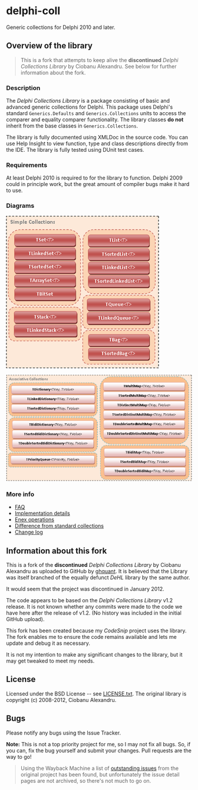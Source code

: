 # delphi-coll

Generic collections for Delphi 2010 and later.

## Overview of the library

> This is a fork that attempts to keep alive the  **discontinued** *Delphi Collections Library* by Ciobanu Alexandru. See below for further information about the fork.

### Description

The *Delphi Collections Library* is a package consisting of basic and advanced generic collections for Delphi. This package uses Delphi's standard `Generics.Defaults` and `Generics.Collections` units to access the comparer and equality comparer functionality. The library classes **do not** inherit from the base classes in `Generics.Collections`.

The library is fully documented using XMLDoc in the source code. You can use Help Insight to view function, type and class descriptions directly from the IDE. The library is fully tested using DUnit test cases.

### Requirements

At least Delphi 2010 is required to for the library to function. Delphi 2009 could in principle work, but the great amount of compiler bugs make it hard to use.

### Diagrams

![Simple collections diagram](media/SimpleCollectionsDiagram.png)

![Associative collections diagram](media/AssocCollectionsDiagram.png)

### More info

* [FAQ](doc/FAQ.md)
* [Implementation details](doc/CollectionDetails.md)
* [Enex operations](doc/EnexOperations.md)
* [Difference from standard collections](doc/DifferencesFromGenericsCollections.md)
* [Change log](changelog.txt)

## Information about this fork

This is a fork of the **discontinued** *Delphi Collections Library* by Ciobanu Alexandru as uploaded to GitHub by [ghquant](https://github.com/ghquant). It is believed that the Library was itself branched of the equally defunct *DeHL* library by the same author.

It would seem that the project was discontinued in January 2012.

The code appears to be based on the *Delphi Collections Library* v1.2 release. It is not known whether any commits were made to the code we have here after the release of v1.2. (No history was included in the initial GitHub upload).

This fork has been created because my *CodeSnip* project uses the library. The fork enables me to ensure the code remains available and lets me update and debug it as necessary.

It is not my intention to make any significant changes to the library, but it may get tweaked to meet my needs.

## License

Licensed under the BSD License -- see [LICENSE.txt](LICENSE.txt). The original library is copyright (c) 2008-2012, Ciobanu Alexandru.

## Bugs

Please notify any bugs using the Issue Tracker.

**Note:** This is not a top priority project for me, so I may not fix all bugs. So, if you can, fix the bug yourself and submit your changes. Pull requests are the way to go!

> Using the Wayback Machine a list of [outstanding issues](http://web.archive.org/web/20140312003357/http://code.google.com/p/delphi-coll/issues/list) from the original project has been found, but unfortunately the issue detail pages are not archived, so there's not much to go on.
